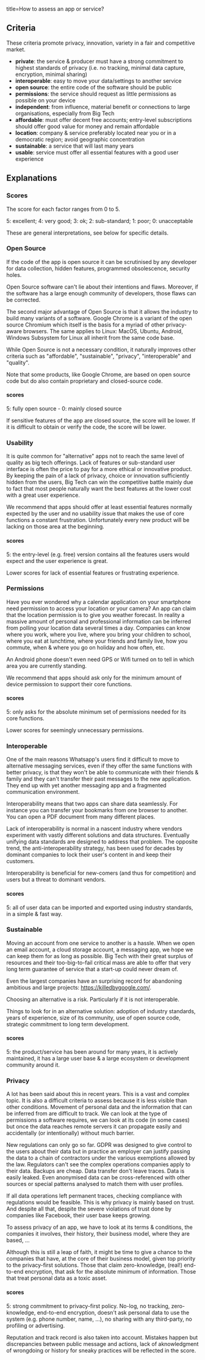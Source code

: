 title=How to assess an app or service?
## Criteria

These criteria promote privacy, innovation, variety in a fair and competitive market.

* **private**: the service & producer must have a strong commitment to highest 
standards of privacy (i.e. no tracking, minimal data capture, encryption, minimal sharing)
* **interoperable**: easy to move your data/settings to another service
* **open source**: the entire code of the software should be public
* **permissions**: the service should request as little permissions as 
possible on your device 
* **independent**: from influence, material benefit or connections to large
organisations, especially from Big Tech
* **affordable**: must offer decent free accounts; entry-level subscriptions
should offer good value for money and remain affordable 
* **location**: company & service preferably located near you or in a democratic
region; avoid geographic concentration 
* **sustainable**: a service that will last many years
* **usable**: service must offer all essential features with a good user experience

## Explanations

### Scores

The score for each factor ranges from 0 to 5.

5: excellent; 4: very good; 3: ok; 2: sub-standard; 1: poor; 0: unacceptable  

These are general interpretations, see below for specific details.

### Open Source

If the code of the app is open source it can be scrutinised by any developer 
for data collection, hidden features, programmed obsolescence, security holes.

Open Source software can't lie about their intentions and flaws. Moreover,
if the software has a large enough community of developers, those flaws can
be corrected.

The second major advantage of Open Source is that it allows the industry to
build many variants of a software. Google Chrome is a variant of the open
source Chromium which itself is the basis for a myriad of other privacy-aware
browsers. The same applies to Linux: MacOS, Ubuntu, Android, Windows Subsystem 
for Linux all inherit from the same code base.

While Open Source is not a necessary condition, it naturally improves other
criteria such as "affordable", "sustainable", "privacy", "interoperable" 
and "quality".

Note that some products, like Google Chrome, are based on open source code
but do also contain proprietary and closed-source code.

#### scores

5: fully open source - 0: mainly closed source

If sensitive features of the app are closed source, the score will be lower.
If it is difficult to obtain or verify the code, the score will be lower. 

### Usability

It is quite common for "alternative" apps not to reach the same level of
quality as big tech offerings. Lack of features or sub-standard user interface
is often the price to pay for a more ethical or innovative product. By keeping
the pain of a lack of privacy, choice or innovation sufficiently hidden from 
the users, Big Tech can win the competitive battle mainly due to fact that
most people naturally want the best features at the lower cost with a great user 
experience.

We recommend that apps should offer at least essential features normally 
expected by the user and no usability issue that makes the use of core
functions a constant frustration. Unfortunately every new product will
be lacking on those area at the beginning.

#### scores

5: the entry-level (e.g. free) version contains all the features
users would expect and the user experience is great.

Lower scores for lack of essential features or frustrating experience.

### Permissions

Have you ever wondered why a calendar application on your smartphone need
permission to access your location or your camera? An app can claim that the 
location permission is to give you weather forecast. In reality a massive amount 
of personal and professional information can be inferred from polling your
location data several times a day. Companies can know where you work,
where you live, where you bring your children to school, where you eat
at lunchtime, where your friends and family live, how you commute, when & 
where you go on holiday and how often, etc.

An Android phone doesn't even need GPS or Wifi turned on to tell in which
area you are currently standing.

We recommend that apps should ask only for the minimum amount of 
device permission to support their core functions.

#### scores

5: only asks for the absolute minimum set of permissions needed for its
core functions.

Lower scores for seemingly unnecessary permissions.  

### Interoperable

One of the main reasons Whatsapp's users find it difficult to move to 
alternative messaging services, even if they offer the same functions with
better privacy, is that they won't be able to communicate with their 
friends & family and they can't transfer their past messages to the 
new application. They end up with yet another messaging app and a fragmented
communication environment.

Interoperability means that two apps can share data seamlessly. For instance
you can transfer your bookmarks from one browser to another. You can open
a PDF document from many different places.

Lack of interoperability is normal in a nascent industry where vendors
experiment with vastly different solutions and data structures. Eventually
unifying data standards are designed to address that problem. The opposite
trend, the anti-interoperability strategy, has been used for decades by 
dominant companies to lock their user's content in and keep their customers.

Interoperability is beneficial for new-comers (and thus for competition) and
users but a threat to dominant vendors.

#### scores

5: all of user data can be imported and exported using industry standards,
in a simple & fast way.

### Sustainable

Moving an account from one service to another is a hassle. When we open 
an email account, a cloud storage account, a messaging app, we hope we 
can keep them for as long as possible. Big Tech with their great surplus
of resources and their too-big-to-fail critical mass are able to offer
that very long term guarantee of service that a start-up could never dream of.

Even the largest companies have an surprising record for abandoning ambitious 
and large projects: https://killedbygoogle.com/.

Choosing an alternative is a risk. Particularly if it is not interoperable.

Things to look for in an alternative solution: adoption of industry standards,
years of experience, size of its community, use of open source code, strategic
commitment to long term development.

#### scores

5: the product/service has been around for many years, it is actively 
maintained, it has a large user base & a large ecosystem or development 
community around it. 

### Privacy

A lot has been said about this in recent years. This is a vast and complex
topic. It is also a difficult criteria to assess because it is less visible
than other conditions. Movement of personal data and the information that
can be inferred from are difficult to track. We can look at the type of 
permissions a software requires, we can look at its code (in some cases)
but once the data reaches remote servers it can propagate easily and 
accidentally (or intentionally) without much barrier.

New regulations can only go so far. GDPR was designed to give control to
the users about their data but in practice an employer can justify passing
the data to a chain of contractors under the various exemptions allowed by 
the law. Regulators can't see the complex operations companies apply to their 
data. Backups are cheap. Data transfer don't leave traces. Data is easily leaked. 
Even anonymised data can be cross-referenced with other sources or special 
patterns analysed to match them with user profiles.

If all data operations left permanent traces, checking compliance
with regulations would be feasible. This is why privacy is mainly 
based on trust. And despite all that, despite the severe violations
of trust done by companies like Facebook, their user base keeps growing.

To assess privacy of an app, we have to look at its terms & conditions,
the companies it involves, their history, their business model, where they
are based, ...

Although this is still a leap of faith, it might be time to give a chance
to the companies that have, at the core of their business model, given
top priority to the privacy-first solutions. Those that claim 
zero-knowledge, (real!) end-to-end encryption, that ask for the absolute 
minimum of information. Those that treat personal data as a toxic asset.

#### scores

5: strong commitment to privacy-first policy. No-log, no tracking, 
zero-knowledge, end-to-end encryption, doesn't ask personal data to use
the system (e.g. phone number, name, ...), no sharing with any third-party, 
no profiling or advertising.

Reputation and track record is also taken into account. Mistakes happen
but discrepancies between public message and actions, lack of aknowledgment
of wrongdoing or history for sneaky practices will be reflected in the score.
